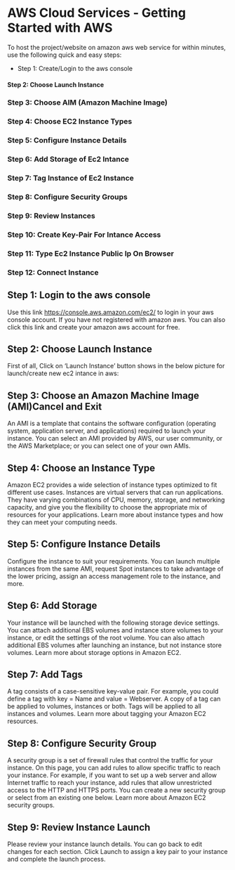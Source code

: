 # AWS Cloud Services - Getting Started with AWS
To host the project/website on amazon aws web service for within minutes, use the following quick and easy steps:

<!-- toc -->
- Step 1: Create/Login to the aws console
#### Step 2: Choose Launch Instance
### Step 3: Choose AIM (Amazon Machine Image)
### Step 4: Choose EC2 Instance Types
### Step 5: Configure Instance Details
### Step 6: Add Storage of Ec2 Intance
### Step 7: Tag Instance of Ec2 Instance
### Step 8: Configure Security Groups
### Step 9: Review Instances
### Step 10: Create Key-Pair For Intance Access
### Step 11: Type Ec2 Instance Public Ip On Browser
### Step 12: Connect Instance 
<!-- tocstop -->

## Step 1: Login to the aws console
Use this link https://console.aws.amazon.com/ec2/ to login in your aws console account. If you have not registered with amazon aws. You can also click this link and create your amazon aws account for free.

## Step 2: Choose Launch Instance 
First of all, Click on ‘Launch Instance’ button shows in the below picture for launch/create new ec2 intance in aws:

## Step 3: Choose an Amazon Machine Image (AMI)Cancel and Exit
An AMI is a template that contains the software configuration (operating system, application server, and applications) required to launch your instance. You can select an AMI provided by AWS, our user community, or the AWS Marketplace; or you can select one of your own AMIs.

## Step 4: Choose an Instance Type
Amazon EC2 provides a wide selection of instance types optimized to fit different use cases. Instances are virtual servers that can run applications. They have varying combinations of CPU, memory, storage, and networking capacity, and give you the flexibility to choose the appropriate mix of resources for your applications. Learn more about instance types and how they can meet your computing needs.

## Step 5: Configure Instance Details
Configure the instance to suit your requirements. You can launch multiple instances from the same AMI, request Spot instances to take advantage of the lower pricing, assign an access management role to the instance, and more.

## Step 6: Add Storage
Your instance will be launched with the following storage device settings. You can attach additional EBS volumes and instance store volumes to your instance, or edit the settings of the root volume. You can also attach additional EBS volumes after launching an instance, but not instance store volumes. Learn more about storage options in Amazon EC2.

## Step 7: Add Tags
A tag consists of a case-sensitive key-value pair. For example, you could define a tag with key = Name and value = Webserver.
A copy of a tag can be applied to volumes, instances or both. Tags will be applied to all instances and volumes. Learn more about tagging your Amazon EC2 resources.

## Step 8: Configure Security Group
A security group is a set of firewall rules that control the traffic for your instance. On this page, you can add rules to allow specific traffic to reach your instance. For example, if you want to set up a web server and allow Internet traffic to reach your instance, add rules that allow unrestricted access to the HTTP and HTTPS ports. You can create a new security group or select from an existing one below. Learn more about Amazon EC2 security groups.

## Step 9: Review Instance Launch
Please review your instance launch details. You can go back to edit changes for each section. Click Launch to assign a key pair to your instance and complete the launch process.
